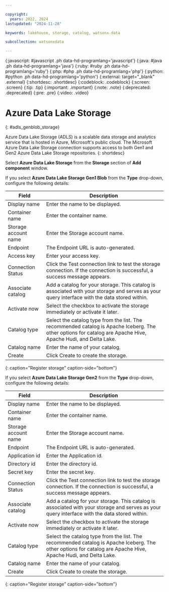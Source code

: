 ```yaml
---

copyright:
  years: 2022, 2024
lastupdated: "2024-11-28"

keywords: lakehouse, storage, catalog, watsonx.data

subcollection: watsonxdata

---
```


{:javascript: #javascript .ph data-hd-programlang='javascript'}
{:java: #java .ph data-hd-programlang='java'}
{:ruby: #ruby .ph data-hd-programlang='ruby'}
{:php: #php .ph data-hd-programlang='php'}
{:python: #python .ph data-hd-programlang='python'}
{:external: target="_blank" .external}
{:shortdesc: .shortdesc}
{:codeblock: .codeblock}
{:screen: .screen}
{:tip: .tip}
{:important: .important}
{:note: .note}
{:deprecated: .deprecated}
{:pre: .pre}
{:video: .video}

# Azure Data Lake Storage
{: #adls_genblob_storage}

Azure Data Lake Storage (ADLS) is a scalable data storage and analytics service that is hosted in Azure, Microsoft's public cloud. The Microsoft Azure Data Lake Storage connection supports access to both Gen1 and Gen2 Azure Data Lake Storage repositories.
{: shortdesc}

Select **Azure Data Lake Storage** from the **Storage** section of **Add component** window.

If you select **Azure Data Lake Storage Gen1 Blob** from the **Type** drop-down, configure the following details:

 | Field | Description |
 |--------------------------|----------------|
 | Display name | Enter the name to be displayed.|
 | Container name | Enter the container name. |
 | Storage account name | Enter the Storage account name. |
 | Endpoint | The Endpoint URL is auto-generated. |
 | Access key | Enter your access key. |
 | Connection Status | Click the Test connection link to test the storage connection. If the connection is successful, a success message appears.|
 | Associate catalog | Add a catalog for your storage. This catalog is associated with your storage and serves as your query interface with the data stored within. |
 | Activate now| Select the checkbox to activate the storage immediately or activate it later. |
 | Catalog type | Select the catalog type from the list. The recommended catalog is Apache Iceberg. The other options for catalog are Apache Hive, Apache Hudi, and Delta Lake. |
 | Catalog name | Enter the name of your catalog. |
 | Create | Click Create to create the storage. |
 {: caption="Register storage" caption-side="bottom"}

 If you select **Azure Data Lake Storage Gen2** from the **Type** drop-down, configure the following details:

 | Field | Description |
 |--------------------------|----------------|
 | Display name | Enter the name to be displayed.|
 | Container name | Enter the container name. |
 | Storage account name | Enter the Storage account name. |
 | Endpoint | The Endpoint URL is auto-generated. |
 | Application id | Enter the Application id. |
 | Directory id | Enter the directory id.    |
 | Secret key | Enter the secret key.  |
 | Connection Status | Click the Test connection link to test the storage connection. If the connection is successful, a success message appears.|
 | Associate catalog | Add a catalog for your storage. This catalog is associated with your storage and serves as your query interface with the data stored within. |
 | Activate now| Select the checkbox to activate the storage immediately or activate it later. |
 | Catalog type | Select the catalog type from the list. The recommended catalog is Apache Iceberg. The other options for catalog are Apache Hive, Apache Hudi, and Delta Lake. |
 | Catalog name | Enter the name of your catalog. |
 | Create | Click Create to create the storage. |
 {: caption="Register storage" caption-side="bottom"}
